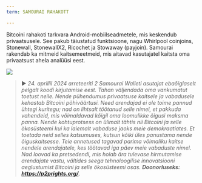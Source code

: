 ```yaml
---
term: SAMOURAI RAHAKOTT

---
```

Bitcoini rahakoti tarkvara Android-mobiilseadmetele, mis keskendub privaatsusele. See pakub täiustatud funktsioone, nagu Whirlpool coinjoins, Stonewall, StonewallX2, Ricochet ja Stowaway (payjoin). Samourai rakendab ka mitmeid kaitsemeetmeid, mis aitavad kasutajatel kaitsta oma privaatsust ahela analüüsi eest.

![](../../dictionnaire/assets/45.webp)

> ► *24. aprillil 2024 arreteeriti 2 Samourai Walleti asutajat ebaõiglaselt pelgalt koodi kirjutamise eest. Tahan väljendada oma vankumatut toetust neile. Nende pühendumus privaatsuse kaitsele ja vabadusele kehastab Bitcoini põhiväärtusi. Need arendajad ei ole toime pannud ühtegi kuritegu; nad on lihtsalt töötanud selle nimel, et pakkuda vahendeid, mis võimaldavad kõigil oma loomulikke õigusi maksma panna. Nende kohtuprotsess on ülimalt tähtis nii Bitcoini ja selle ökosüsteemi kui ka laiemalt vabaduse jaoks meie demokraatiates. Et toetada neid selles katsumuses, kutsun kõiki üles panustama nende õiguskaitsesse. Teie annetused tagavad parima võimaliku kaitse nendele arendajatele, kes töötavad iga päev meie vabaduste nimel. Nad loovad ka pretsedendi, mis hoiab ära tulevase hirmutamise arendajate vastu, vältides seega tehnoloogilise innovatsiooni aeglustumist Bitcoini ja selle ökosüsteemi osas. **Doonorluseks: https://p2prights.org/**.*